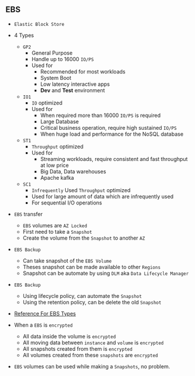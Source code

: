 ## EBS

- `Elastic Block Store`
- 4 Types

  - `GP2`
    - General Purpose
    - Handle up to 16000 `IO/PS`
    - Used for
      - Recommended for most workloads
      - System Boot
      - Low latency interactive apps
      - **Dev** and **Test** environment
  - `IO1`
    - `IO` optimized
    - Used for
      - When required more than 16000 `IO/PS` is required
      - Large Database
      - Critical business operation, require high sustained `IO/PS`
      - When huge load and performance for the NoSQL database
  - `ST1`
    - `Throughput` optimized
    - Used for
      - Streaming workloads, require consistent and fast throughput at low price
      - Big Data, Data warehouses
      - Apache kafka
  - `SC1`
    - `Infrequently` Used `Throughput` optimized
    - Used for large amount of data which are infrequently used
    - For sequential I/O operations

- `EBS` transfer

  - `EBS` volumes are `AZ Locked`
  - First need to take a `Snapshot`
  - Create the volume from the `Snapshot` to another `AZ`

- `EBS Backup`

  - Can take snapshot of the `EBS Volume`
  - Theses snapshot can be made available to other `Regions`
  - Snapshot can be automate by using `DLM` aka `Data Lifecycle Manager`

- `EBS Backup`

  - Using lifecycle policy, can automate the `Snapshot`
  - Using the retention policy, can be delete the old `Snapshot`

- [Reference For EBS Types](https://docs.aws.amazon.com/AWSEC2/latest/UserGuide/ebs-volume-types.html)
- When a `EBS` is `encrypted`
  - All data inside the volume is `encrypted`
  - All moving data between `instance` and `volume` is `encrypted`
  - All snapshots created from them is `encrypted`
  - All volumes created from these `snapshots` are `encrypted`
- `EBS` volumes can be used while making a `Snapshots`, no problem.